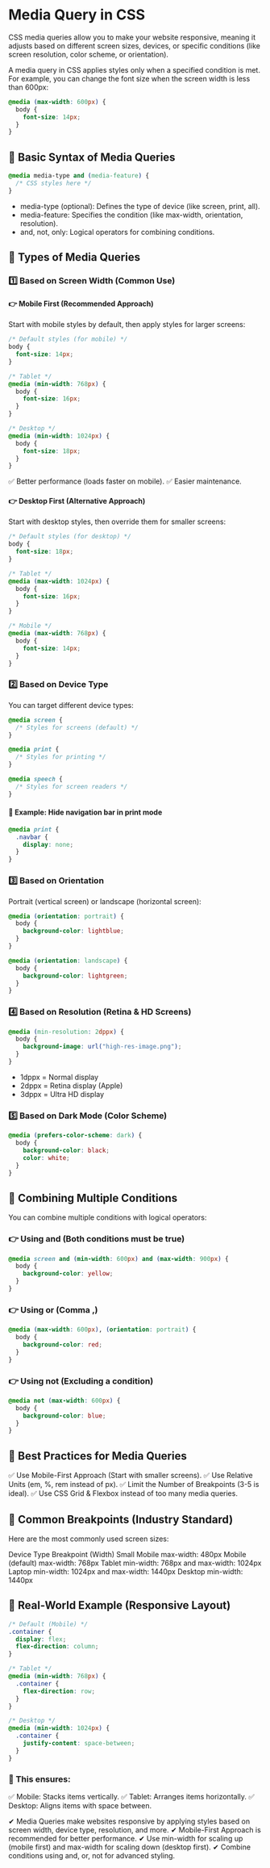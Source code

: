 # Media Query in CSS

CSS media queries allow you to make your website responsive, meaning it adjusts based on different screen sizes, devices, or specific conditions (like screen resolution, color scheme, or orientation).

A media query in CSS applies styles only when a specified condition is met. For example, you can change the font size when the screen width is less than 600px:

```css
@media (max-width: 600px) {
  body {
    font-size: 14px;
  }
}
```

## 🔹 Basic Syntax of Media Queries

```css
@media media-type and (media-feature) {
  /* CSS styles here */
}
```

- media-type (optional): Defines the type of device (like screen, print, all).
- media-feature: Specifies the condition (like max-width, orientation, resolution).
- and, not, only: Logical operators for combining conditions.

## 🔹 Types of Media Queries

### 1️⃣ Based on Screen Width (Common Use)

#### 👉 Mobile First (Recommended Approach)

Start with mobile styles by default, then apply styles for larger screens:

```css
/* Default styles (for mobile) */
body {
  font-size: 14px;
}

/* Tablet */
@media (min-width: 768px) {
  body {
    font-size: 16px;
  }
}

/* Desktop */
@media (min-width: 1024px) {
  body {
    font-size: 18px;
  }
}
```

✅ Better performance (loads faster on mobile).
✅ Easier maintenance.

#### 👉 Desktop First (Alternative Approach)

Start with desktop styles, then override them for smaller screens:

```css
/* Default styles (for desktop) */
body {
  font-size: 18px;
}

/* Tablet */
@media (max-width: 1024px) {
  body {
    font-size: 16px;
  }
}

/* Mobile */
@media (max-width: 768px) {
  body {
    font-size: 14px;
  }
}
```

### 2️⃣ Based on Device Type

You can target different device types:

```css
@media screen {
  /* Styles for screens (default) */
}

@media print {
  /* Styles for printing */
}

@media speech {
  /* Styles for screen readers */
}
```

#### 🔹 Example: Hide navigation bar in print mode

```css
@media print {
  .navbar {
    display: none;
  }
}
```

### 3️⃣ Based on Orientation

Portrait (vertical screen) or landscape (horizontal screen):

```css
@media (orientation: portrait) {
  body {
    background-color: lightblue;
  }
}

@media (orientation: landscape) {
  body {
    background-color: lightgreen;
  }
}
```

### 4️⃣ Based on Resolution (Retina & HD Screens)

```css
@media (min-resolution: 2dppx) {
  body {
    background-image: url("high-res-image.png");
  }
}
```

- 1dppx = Normal display
- 2dppx = Retina display (Apple)
- 3dppx = Ultra HD display

### 5️⃣ Based on Dark Mode (Color Scheme)

```css
@media (prefers-color-scheme: dark) {
  body {
    background-color: black;
    color: white;
  }
}
```

## 🔹 Combining Multiple Conditions

You can combine multiple conditions with logical operators:

### 👉 Using and (Both conditions must be true)

```css
@media screen and (min-width: 600px) and (max-width: 900px) {
  body {
    background-color: yellow;
  }
}
```

### 👉 Using or (Comma ,)

```css
@media (max-width: 600px), (orientation: portrait) {
  body {
    background-color: red;
  }
}
```

### 👉 Using not (Excluding a condition)

```css
@media not (max-width: 600px) {
  body {
    background-color: blue;
  }
}
```

## 🔹 Best Practices for Media Queries

✅ Use Mobile-First Approach (Start with smaller screens).
✅ Use Relative Units (em, %, rem instead of px).
✅ Limit the Number of Breakpoints (3-5 is ideal).
✅ Use CSS Grid & Flexbox instead of too many media queries.

## 🔹 Common Breakpoints (Industry Standard)

Here are the most commonly used screen sizes:

Device Type Breakpoint (Width)
Small Mobile max-width: 480px
Mobile (default) max-width: 768px
Tablet min-width: 768px and max-width: 1024px
Laptop min-width: 1024px and max-width: 1440px
Desktop min-width: 1440px

## 🔹 Real-World Example (Responsive Layout)

```css
/* Default (Mobile) */
.container {
  display: flex;
  flex-direction: column;
}

/* Tablet */
@media (min-width: 768px) {
  .container {
    flex-direction: row;
  }
}

/* Desktop */
@media (min-width: 1024px) {
  .container {
    justify-content: space-between;
  }
}
```

### 📌 This ensures:

✅ Mobile: Stacks items vertically.
✅ Tablet: Arranges items horizontally.
✅ Desktop: Aligns items with space between.

✔ Media Queries make websites responsive by applying styles based on screen width, device type, resolution, and more.
✔ Mobile-First Approach is recommended for better performance.
✔ Use min-width for scaling up (mobile first) and max-width for scaling down (desktop first).
✔ Combine conditions using and, or, not for advanced styling.
